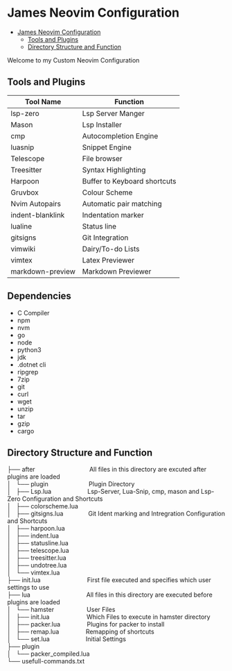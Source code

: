 # James Neovim Configuration

<!--toc:start-->
- [James Neovim Configuration](#james-neovim-configuration)
  - [Tools and Plugins](#tools-and-plugins)
  - [Directory Structure and Function](#directory-structure-and-function)
<!--toc:end-->

Welcome to my Custom Neovim Configuration
## Tools and Plugins
| Tool Name           | Function                     |
| ---------           | --------                     |
| lsp-zero            | Lsp Server Manger            |
| Mason               | Lsp Installer                |
| cmp                 | Autocompletion Engine        |
| luasnip             | Snippet Engine               |
| Telescope           | File browser                 |
| Treesitter          | Syntax Highlighting           |
| Harpoon             | Buffer to Keyboard shortcuts |
| Gruvbox             | Colour Scheme                |
| Nvim Autopairs      | Automatic pair matching      |
| indent-blanklink    | Indentation marker           |
| lualine             | Status line                  |
| gitsigns            | Git Integration              |
| vimwiki             | Dairy/To-do Lists            |
| vimtex              | Latex Previewer              |
| markdown-preview    | Markdown Previewer           |

## Dependencies
- C Compiler
- npm
- nvm
- go
- node
- python3
- jdk
- .dotnet cli
- ripgrep
- 7zip
- git
- curl
- wget
- unzip
- tar
- gzip
- cargo



## Directory Structure and Function
├── after &emsp; &emsp; &emsp; &emsp; &emsp; &emsp;&emsp; All files in this directory are excuted after plugins are loaded \
│   └── plugin  &emsp; &emsp; &emsp; &emsp; &emsp; Plugin Directory \
│       ├── Lsp.lua &emsp; &emsp; &emsp; &emsp; &nbsp; Lsp-Server, Lua-Snip, cmp, mason and Lsp-Zero Configuration and Shortcuts  \
│       ├── colorscheme.lua \
│       ├── gitsigns.lua  &emsp; &emsp; &emsp; Git Ident marking and Intregration Configuration and Shortcuts\
│       ├── harpoon.lua  \
│       ├── indent.lua \
│       ├── statusline.lua \
│       ├── telescope.lua \
│       ├── treesitter.lua \
│       ├── undotree.lua \
│       └── vimtex.lua \
├── init.lua &emsp; &emsp; &emsp; &emsp; &emsp; &emsp;First file executed and specifies which user settings to use\
├── lua &emsp; &emsp; &emsp; &emsp; &emsp; &emsp; &emsp; All files in this directory are executed before plugins are loaded\
│   └── hamster &emsp; &emsp; &emsp; &emsp; User Files\
│       ├── init.lua&emsp; &emsp; &emsp; &emsp; &emsp;Which Files to execute in hamster directory \
│       ├── packer.lua &emsp; &emsp; &emsp; &nbsp;Plugins for packer to install\
│       ├── remap.lua &emsp; &emsp; &emsp; &nbsp;Remapping of shortcuts\
│       └── set.lua &emsp; &emsp; &emsp; &emsp; &nbsp;  Initial Settings\
├── plugin \
│   └── packer_compiled.lua \
└── usefull-commands.txt 
